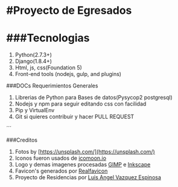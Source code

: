 #Proyecto de Egresados
===========================================

###Tecnologias
=============== 

1. Python(2.7.3+)
2. Django(1.8.4+)  
3. Html, js, css(Foundation 5)
4. Front-end tools (nodejs, gulp, and plugins)

###DOCs
Requerimientos Generales

1. Librerias de Python para Bases de datos(Pysycop2 postgresql)
2. Nodejs y npm para seguir editando css con facilidad
3. Pip y VirtualEnv
4. Git si quieres contribuir y hacer PULL REQUEST



´´´


###Creditos

1. Fotos by [https://unsplash.com/](https://unsplash.com/)
2. Iconos fueron usados de [icomoon.io](https://icomon.io)
3. Logo y demas imagenes procesadas [GIMP](http://www.gimp.org.es/) e [Inkscape](https://inkscape.org/es/)
4. Favicon's generados por [Realfavicon](www.realfavicon.net)
5. Proyecto de Residencias por [Luis Angel Vazquez Espinosa](mailto:angelito190290@hotmail.com)